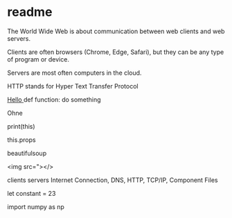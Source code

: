 # readme
The World Wide Web is about communication between web clients and web servers. 

Clients are often browsers (Chrome, Edge, Safari), but they can be any type of program or device.

Servers are most often computers in the cloud.


HTTP stands for Hyper Text Transfer Protocol


<a href="this is a test"> Hello </a>
def function: 
  do something

<p>Ohne</p>
print(this)

this.props

beautifulsoup

<img src="></>

clients
servers
Internet Connection, DNS, HTTP, TCP/IP, Component Files

let constant = 23

import numpy as np
<title>Clients are often browsers (Chrome, Edge, Safari), but they can be any type of program or device.</title>

